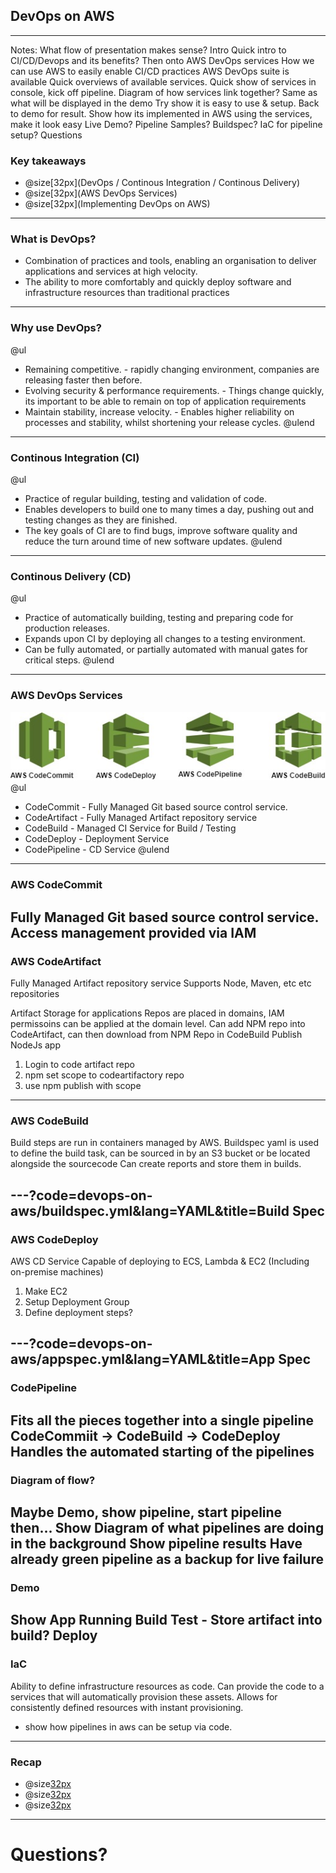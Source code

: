 [comment]: <> (https://gitpitch.com/willstobo/gitpitch-talks/master?p=devops-on-aws)
## DevOps on AWS
---
Notes:
What flow of presentation makes sense?
Intro
Quick intro to CI/CD/Devops and its benefits?
Then onto AWS DevOps services
    How we can use AWS to easily enable CI/CD practices
    AWS DevOps suite is available
    Quick overviews of available services.
Quick show of services in console, kick off pipeline.
Diagram of how services link together?
    Same as what will be displayed in the demo
    Try show it is easy to use & setup.
Back to demo for result.
Show how its implemented in AWS using the services, make it look easy
    Live Demo? 
    Pipeline Samples? Buildspec?
    IaC for pipeline setup?
Questions

### Key takeaways
- @size[32px](DevOps / Continous Integration / Continous Delivery)
- @size[32px](AWS DevOps Services)
- @size[32px](Implementing DevOps on AWS)
---

### What is DevOps?
- Combination of practices and tools, enabling an organisation to deliver applications and services at high velocity.
- The ability to more comfortably and quickly deploy software and infrastructure resources than traditional practices
---

### Why use DevOps?
@ul
- Remaining competitive. - rapidly changing environment, companies are releasing faster then before.
- Evolving security & performance requirements. - Things change quickly, its important to be able to remain on top of application requirements
- Maintain stability, increase velocity. - Enables higher reliability on processes and stability, whilst shortening your release cycles.
@ulend
---

### Continous Integration (CI)
@ul
- Practice of regular building, testing and validation of code.
- Enables developers to build one to many times a day, pushing out and testing changes as they are finished.
- The key goals of CI are to find bugs, improve software quality and reduce the turn around time of new software updates.
@ulend
---

### Continous Delivery (CD)
@ul
- Practice of automatically building, testing and preparing code for production releases.
- Expands upon CI by deploying all changes to a testing environment.
- Can be fully automated, or partially automated with manual gates for critical steps.
@ulend
---

### AWS DevOps Services
![AWS-DevOps-Services](devops-on-aws/aws-devops-services.jpg)
@ul
- CodeCommit - Fully Managed Git based source control service.
- CodeArtifact - Fully Managed Artifact repository service
- CodeBuild - Managed CI Service for Build / Testing
- CodeDeploy - Deployment Service
- CodePipeline - CD Service
@ulend
---

### AWS CodeCommit
Fully Managed Git based source control service.
Access management provided via IAM
---

### AWS CodeArtifact
Fully Managed Artifact repository service
Supports Node, Maven, etc etc repositories

Artifact Storage for applications
Repos are placed in domains, IAM permissoins can be applied at the domain level.
Can add NPM repo into CodeArtifact, can then download from NPM Repo in CodeBuild
Publish NodeJs app
1. Login to code artifact repo
2. npm set scope to codeartifactory repo
3. use npm publish with scope
---

### AWS CodeBuild
Build steps are run in containers managed by AWS.
Buildspec yaml is used to define the build task, can be sourced in by an S3 bucket or be located alongside the sourcecode
Can create reports and store them in builds.

---?code=devops-on-aws/buildspec.yml&lang=YAML&title=Build Spec
---

### AWS CodeDeploy
AWS CD Service 
Capable of deploying to ECS, Lambda & EC2 (Including on-premise machines)

1. Make EC2
2. Setup Deployment Group
3. Define deployment steps?

---?code=devops-on-aws/appspec.yml&lang=YAML&title=App Spec
---

### CodePipeline
Fits all the pieces together into a single pipeline
CodeCommiit -> CodeBuild -> CodeDeploy
Handles the automated starting of the pipelines
---

### Diagram of flow?
Maybe Demo, show pipeline, start pipeline then...
Show Diagram of what pipelines are doing in the background
Show pipeline results
Have already green pipeline as a backup for live failure
---

### Demo
Show App Running
Build
Test - Store artifact into build?
Deploy
---

### IaC
Ability to define infrastructure resources as code.
Can provide the code to a services that will automatically provision these assets.
Allows for consistently defined resources with instant provisioning.
- show how pipelines in aws can be setup via code.
---

### Recap
- @size[32px]()
- @size[32px]()
- @size[32px]()
---
# Questions?

